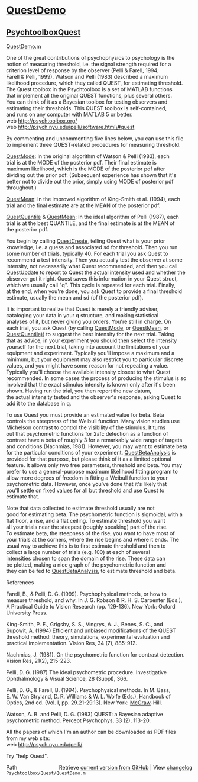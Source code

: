 # [QuestDemo](QuestDemo)
## [Psychtoolbox](Psychtoolbox)[Quest](Quest)

[QuestDemo](QuestDemo).m  
  
One of the great contributions of psychophysics to psychology is the  
notion of measuring threshold, i.e. the signal strength required for a  
criterion level of response by the observer (Pelli & Farell, 1994;  
Farell & Pelli, 1999). Watson and Pelli (1983) described a maximum  
likelihood procedure, which they called QUEST, for estimating threshold.  
The Quest toolbox in the Psychtoolbox is a set of MATLAB functions  
that implement all the original QUEST functions, plus several others.  
You can think of it as a Bayesian toolbox for testing observers and  
estimating their thresholds. This QUEST toolbox is self-contained,  
and runs on any computer with MATLAB 5 or better.  
web http://psychtoolbox.org/  
web http://psych.nyu.edu/pelli/software.html\#quest  
  
By commenting and uncommenting five lines below, you can use this file  
to implement three QUEST-related procedures for measuring threshold.  
  
[QuestMode](QuestMode): In the original algorithm of Watson & Pelli (1983), each  
trial is at the MODE of the posterior pdf. Their final estimate is  
maximum likelihood, which is the MODE of the posterior pdf after  
dividing out the prior pdf. (Subsequent experience has shown that it's  
better not to divide out the prior, simply using MODE of posterior pdf  
throughout.)  
  
[QuestMean](QuestMean): In the improved algorithm of King-Smith et al. (1994), each  
trial and the final estimate are at the MEAN of the posterior pdf.  
  
[QuestQuantile](QuestQuantile) & [QuestMean](QuestMean): In the ideal algorithm of Pelli (1987), each  
trial is at the best QUANTILE, and the final estimate is at the MEAN of  
the posterior pdf.  
  
You begin by calling [QuestCreate](QuestCreate), telling Quest what is your prior  
knowledge, i.e. a guess and associated sd for threshold. Then you run  
some number of trials, typically 40. For each trial you ask Quest to  
recommend a test intensity. Then you actually test the observer at some  
intensity, not necessarily what Quest recommended, and then you call  
[QuestUpdate](QuestUpdate) to report to Quest the actual intensity used and whether the  
observer got it right. Quest saves this information in your Quest struct,  
which we usually call "q". This cycle is repeated for each trial. Finally,  
at the end, when you're done, you ask Quest to provide a final threshold  
estimate, usually the mean and sd (of the posterior pdf).  
  
It is important to realize that Quest is merely a friendly adviser,  
cataloging your data in your q structure, and making statistical  
analyses of it, but never giving you orders. You're still in charge. On  
each trial, you ask Quest (by calling [QuestMode](QuestMode), or [QuestMean](QuestMean), or  
[QuestQuantile)](QuestQuantile)) to suggest the best intensity for the next trial. Taking  
that as advice, in your experiment you should then select the intensity  
yourself for the next trial, taking into account the limitations of your  
equipment and experiment. Typically you'll impose a maximum and a  
minimum, but your equipment may also restrict you to particular discrete  
values, and you might have some reason for not repeating a value.  
Typically you'll choose the available intensity closest to what Quest  
recommended. In some cases the process of producing the stimulus is so  
involved that the exact stimulus intensity is known only after it's been  
shown. Having run the trial, you then report the new datum,  
the actual intensity tested and the observer's response, asking Quest to  
add it to the database in q.  
  
To use Quest you must provide an estimated value for beta. Beta  
controls the steepness of the Weibull function. Many vision studies use  
Michelson contrast to control the visibility of the stimulus. It turns  
out that psychometric functions for 2afc detection as a function of  
contrast have a beta of roughly 3 for a remarkably wide range of targets  
and conditions (Nachmias, 1981). However, you may want to estimate beta  
for the particular conditions of your experiment. [QuestBetaAnalysis](QuestBetaAnalysis) is  
provided for that purpose, but please think of it as a limited optional  
feature. It allows only two free parameters, threshold and beta. You may  
prefer to use a general-purpose maximum likelihood fitting program to  
allow more degrees of freedom in fitting a Weibull function to your  
psychometric data. However, once you've done that it's likely that  
you'll settle on fixed values for all but threshold and use Quest to  
estimate that.  
  
Note that data collected to estimate threshold usually are not  
good for estimating beta. The psychometric function is sigmoidal, with a  
flat floor, a rise, and a flat ceiling. To estimate threshold you want  
all your trials near the steepest (roughly speaking) part of the rise.  
To estimate beta, the steepness of the rise, you want to have most of  
your trials at the corners, where the rise begins and where it ends. The  
usual way to achieve this is to first estimate threshold and then to  
collect a large number of trials (e.g. 100) at each of several  
intensities chosen to span the domain of the rise. These data can  
be plotted, making a nice graph of the psychometric function and  
they can be fed to [QuestBetaAnalysis](QuestBetaAnalysis), to estimate threshold and beta.  
  
References  
  
Farell, B., & Pelli, D. G. (1999). Psychophysical methods, or how to  
measure threshold, and why. In J. G. Robson & R. H. S. Carpenter (Eds.),  
A Practical Guide to Vision Research (pp. 129-136). New York: Oxford  
University Press.  
  
King-Smith, P. E., Grigsby, S. S., Vingrys, A. J., Benes, S. C., and  
Supowit, A. (1994) Efficient and unbiased modifications of the QUEST  
threshold method: theory, simulations, experimental evaluation and  
practical implementation. Vision Res, 34 (7), 885-912.  
  
Nachmias, J. (1981). On the psychometric function for contrast detection.  
Vision Res, 21(2), 215-223.  
  
Pelli, D. G. (1987) The ideal psychometric procedure. Investigative  
Ophthalmology & Visual Science, 28 (Suppl), 366.  
  
Pelli, D. G., & Farell, B. (1994). Psychophysical methods. In M. Bass,  
E. W. Van Stryland, D. R. Williams & W. L. Wolfe (Eds.), Handbook of  
Optics, 2nd ed. (Vol. I, pp. 29.21-29.13). New York: [McGraw](McGraw)-Hill.  
  
Watson, A. B. and Pelli, D. G. (1983) QUEST: a Bayesian adaptive  
psychometric method. Percept Psychophys, 33 (2), 113-20.  
  
All the papers of which I'm an author can be downloaded as PDF files  
from my web site:  
web http://psych.nyu.edu/pelli/  
  
Try "help Quest".  




<div class="code_header" style="text-align:right;">
  <span style="float:left;">Path&nbsp;&nbsp;</span> <span class="counter">Retrieve <a href=
  "https://raw.github.com/Psychtoolbox-3/Psychtoolbox-3/beta/Psychtoolbox/Quest/QuestDemo.m">current version from GitHub</a> | View <a href=
  "https://github.com/Psychtoolbox-3/Psychtoolbox-3/commits/beta/Psychtoolbox/Quest/QuestDemo.m">changelog</a></span>
</div>
<div class="code">
  <code>Psychtoolbox/Quest/QuestDemo.m</code>
</div>

